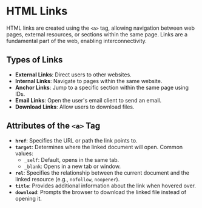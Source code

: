 # HTML Links

HTML links are created using the `<a>` tag, allowing navigation between web pages, external resources, or sections within the same page. Links are a fundamental part of the web, enabling interconnectivity.

## Types of Links

- **External Links**: Direct users to other websites.
- **Internal Links**: Navigate to pages within the same website.
- **Anchor Links**: Jump to a specific section within the same page using IDs.
- **Email Links**: Open the user's email client to send an email.
- **Download Links**: Allow users to download files.

## Attributes of the `<a>` Tag

- **`href`**: Specifies the URL or path the link points to.
- **`target`**: Determines where the linked document will open. Common values:
  - `_self`: Default, opens in the same tab.
  - `_blank`: Opens in a new tab or window.
- **`rel`**: Specifies the relationship between the current document and the linked resource (e.g., `nofollow`, `noopener`).
- **`title`**: Provides additional information about the link when hovered over.
- **`download`**: Prompts the browser to download the linked file instead of opening it.
